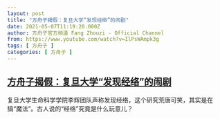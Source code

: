 ```yaml
---
layout: post
title: "方舟子揭假：复旦大学“发现经络”的闹剧"
date: 2021-05-07T11:19:20.000Z
author: 方舟子官方频道 Fang Zhouzi - Official Channel
from: https://www.youtube.com/watch?v=IlPsWAmpk3g
tags: [ 方舟子 ]
categories: [ 方舟子 ]
---
```

<!--1620386360000-->
[方舟子揭假：复旦大学“发现经络”的闹剧](https://www.youtube.com/watch?v=IlPsWAmpk3g)
------

<div>
复旦大学生命科学学院李辉团队声称发现经络，这个研究荒唐可笑，其实是在搞“魔法”。古人说的“经络”究竟是什么玩意儿？
</div>
